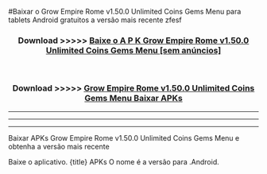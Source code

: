 #Baixar o Grow Empire Rome v1.50.0 Unlimited Coins Gems Menu   para tablets Android gratuitos a versão mais recente zfesf


<div align="center">
<h3>Download >>>>> <a href="https://pt-web.web.app/?pt= Grow Empire Rome v1.50.0 Unlimited Coins Gems Menu ">Baixe o A P K Grow Empire Rome v1.50.0 Unlimited Coins Gems Menu  [sem anúncios]</a></h3><br>

<h3>Download >>>>> <a href="https://pt-web.web.app/?pt= Grow Empire Rome v1.50.0 Unlimited Coins Gems Menu ">Grow Empire Rome v1.50.0 Unlimited Coins Gems Menu  Baixar APKs</a></h3>
</div>

----------------------------------------------------------

----------------------------------------------------------

----------------------------------------------------------

Baixar APKs Grow Empire Rome v1.50.0 Unlimited Coins Gems Menu  e obtenha a versão mais recente

Baixe o aplicativo. {title} APKs O nome é a versão para .Android.


